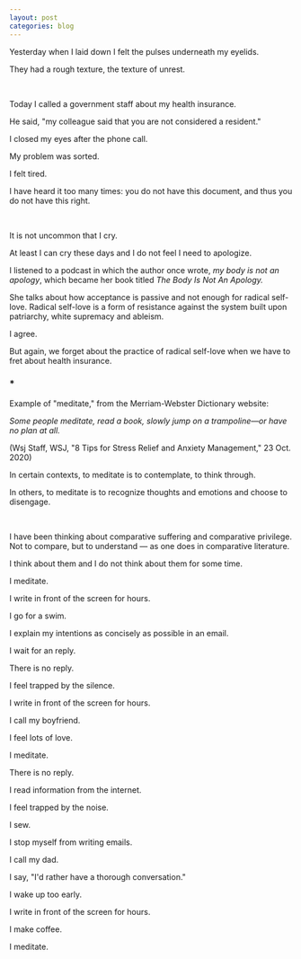 ```yaml
---
layout: post
categories: blog
---
```


Yesterday when I laid down I felt the pulses underneath my eyelids.

They had a rough texture, the texture of unrest.

<br/>

Today I called a government staff about my health insurance.

He said, "my colleague said that you are not considered a resident."

I closed my eyes after the phone call. 

My problem was sorted. 

I felt tired.

I have heard it too many times: you do not have this document, and thus you do not have this right.

<br/>

It is not uncommon that I cry.

At least I can cry these days and I do not feel I need to apologize.

I listened to a podcast in which the author once wrote, _my body is not an apology_, which became her book titled _The Body Is Not An Apology._

She talks about how acceptance is passive and not enough for radical self-love. Radical self-love is a form of resistance against the system built upon patriarchy, white supremacy and ableism.

I agree.

But again, we forget about the practice of radical self-love when we have to fret about health insurance.

### *

Example of "meditate," from the Merriam-Webster Dictionary website:

_Some people meditate, read a book, slowly jump on a trampoline—or have no plan at all._ 

(Wsj Staff, WSJ, "8 Tips for Stress Relief and Anxiety Management," 23 Oct. 2020)

In certain contexts, to meditate is to contemplate, to think through.

In others, to meditate is to recognize thoughts and emotions and choose to disengage.

<br/>

I have been thinking about comparative suffering and comparative privilege. Not to compare, but to understand — as one does in comparative literature.

I think about them and I do not think about them for some time.

I meditate. 

I write in front of the screen for hours.

I go for a swim.

I explain my intentions as concisely as possible in an email.

I wait for an reply.

There is no reply.

I feel trapped by the silence.

I write in front of the screen for hours.

I call my boyfriend.

I feel lots of love.

I meditate.

There is no reply.

I read information from the internet.

I feel trapped by the noise.

I sew.

I stop myself from writing emails.

I call my dad.

I say, "I'd rather have a thorough conversation."

I wake up too early.

I write in front of the screen for hours.

I make coffee.

I meditate.